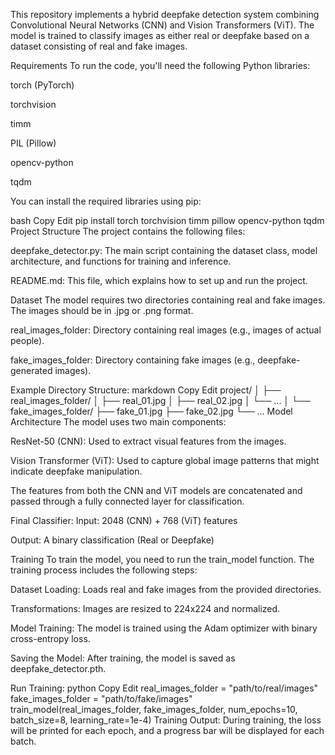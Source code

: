This repository implements a hybrid deepfake detection system combining Convolutional Neural Networks (CNN) and Vision Transformers (ViT). The model is trained to classify images as either real or deepfake based on a dataset consisting of real and fake images.

Requirements
To run the code, you'll need the following Python libraries:

torch (PyTorch)

torchvision

timm

PIL (Pillow)

opencv-python

tqdm

You can install the required libraries using pip:

bash
Copy
Edit
pip install torch torchvision timm pillow opencv-python tqdm
Project Structure
The project contains the following files:

deepfake_detector.py: The main script containing the dataset class, model architecture, and functions for training and inference.

README.md: This file, which explains how to set up and run the project.

Dataset
The model requires two directories containing real and fake images. The images should be in .jpg or .png format.

real_images_folder: Directory containing real images (e.g., images of actual people).

fake_images_folder: Directory containing fake images (e.g., deepfake-generated images).

Example Directory Structure:
markdown
Copy
Edit
project/
│
├── real_images_folder/
│   ├── real_01.jpg
│   ├── real_02.jpg
│   └── ...
│
└── fake_images_folder/
    ├── fake_01.jpg
    ├── fake_02.jpg
    └── ...
Model Architecture
The model uses two main components:

ResNet-50 (CNN): Used to extract visual features from the images.

Vision Transformer (ViT): Used to capture global image patterns that might indicate deepfake manipulation.

The features from both the CNN and ViT models are concatenated and passed through a fully connected layer for classification.

Final Classifier:
Input: 2048 (CNN) + 768 (ViT) features

Output: A binary classification (Real or Deepfake)

Training
To train the model, you need to run the train_model function. The training process includes the following steps:

Dataset Loading: Loads real and fake images from the provided directories.

Transformations: Images are resized to 224x224 and normalized.

Model Training: The model is trained using the Adam optimizer with binary cross-entropy loss.

Saving the Model: After training, the model is saved as deepfake_detector.pth.

Run Training:
python
Copy
Edit
real_images_folder = "path/to/real/images"
fake_images_folder = "path/to/fake/images"
train_model(real_images_folder, fake_images_folder, num_epochs=10, batch_size=8, learning_rate=1e-4)
Training Output:
During training, the loss will be printed for each epoch, and a progress bar will be displayed for each batch.
